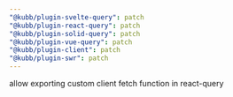 ```yaml
---
"@kubb/plugin-svelte-query": patch
"@kubb/plugin-react-query": patch
"@kubb/plugin-solid-query": patch
"@kubb/plugin-vue-query": patch
"@kubb/plugin-client": patch
"@kubb/plugin-swr": patch
---
```


allow exporting custom client fetch function in react-query

